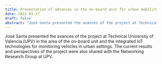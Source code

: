 ```yaml
---
title: Presentation of advances in the on-board unit for urban mobility
date: 2022-01-27
draft: false
abstract: "José Santa presented the avances of the project at Technical University of Valencia (UPV) in the area of the on-board unit and the integrated IoT technologies for monitoring vehicles in urban settings. The current results and perspectives of the project were also shared with the Networking Research Group at UPV."
---
```


José Santa presented the avances of the project at Technical University of Valencia (UPV) in the area of the on-board unit and the integrated IoT technologies for monitoring vehicles in urban settings. The current results and perspectives of the project were also shared with the Networking Research Group at UPV.

<!--more-->